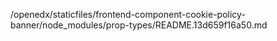 /openedx/staticfiles/frontend-component-cookie-policy-banner/node_modules/prop-types/README.13d659f16a50.md